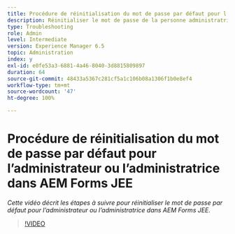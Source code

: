 ```yaml
---
title: Procédure de réinitialisation du mot de passe par défaut pour l’administrateur ou l’administratrice dans AEM Forms JEE
description: Réinitialiser le mot de passe de la personne administratrice à partir du mot de passe par défaut
type: Troubleshooting
role: Admin
level: Intermediate
version: Experience Manager 6.5
topic: Administration
index: y
exl-id: e0fe53a3-6881-4a46-8040-3d8815809897
duration: 64
source-git-commit: 48433a5367c281cf5a1c106b08a1306f1b0e8ef4
workflow-type: tm+mt
source-wordcount: '47'
ht-degree: 100%

---
```


# Procédure de réinitialisation du mot de passe par défaut pour l’administrateur ou l’administratrice dans AEM Forms JEE

*Cette vidéo décrit les étapes à suivre pour réinitialiser le mot de passe par défaut pour l’administrateur ou l’administratrice dans AEM Forms JEE.*

>[!VIDEO](https://video.tv.adobe.com/v/335541?quality=12&learn=on)
